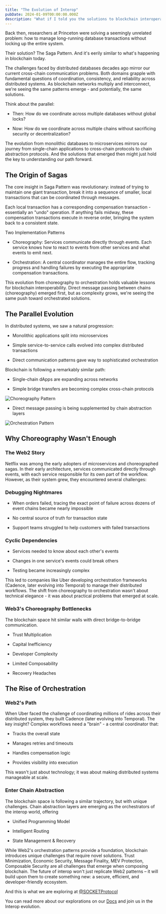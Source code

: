 ```yaml
---
title: "The Evolution of Interop"
pubDate: 2024-01-09T00:00:00.000Z
description: "What if I told you the solutions to blockchain interoperability were discovered in the 1980s?"
---
```


Back then, researchers at Princeton were solving a seemingly unrelated problem: how to manage long-running database transactions without locking up the entire system.

Their solution? The Saga Pattern. And it's eerily similar to what's happening in blockchain today.

The challenges faced by distributed databases decades ago mirror our current cross-chain communication problems. Both domains grapple with fundamental questions of coordination, consistency, and reliability across distributed systems. As blockchain networks multiply and interconnect, we're seeing the same patterns emerge - and potentially, the same solutions.

Think about the parallel:

- Then: How do we coordinate across multiple databases without global locks?

- Now: How do we coordinate across multiple chains without sacrificing security or decentralization?

The evolution from monolithic databases to microservices mirrors our journey from single-chain applications to cross-chain protocols to chain abstraction protocols. And the solutions that emerged then might just hold the key to understanding our path forward.

## The Origin of Sagas

The core insight in Saga Pattern was revolutionary: instead of trying to maintain one giant transaction, break it into a sequence of smaller, local transactions that can be coordinated through messages.

Each local transaction has a corresponding compensation transaction - essentially an "undo" operation. If anything fails midway, these compensation transactions execute in reverse order, bringing the system back to a consistent state.

Two Implementation Patterns

- Choreography: Services communicate directly through events. Each service knows how to react to events from other services and what events to emit next.

- Orchestration: A central coordinator manages the entire flow, tracking progress and handling failures by executing the appropriate compensation transactions.

This evolution from choreography to orchestration holds valuable lessons for blockchain interoperability. Direct message passing between chains (choreography) emerged first, but as complexity grows, we're seeing the same push toward orchestrated solutions.

## The Parallel Evolution

In distributed systems, we saw a natural progression:

- Monolithic applications split into microservices

- Simple service-to-service calls evolved into complex distributed transactions

- Direct communication patterns gave way to sophisticated orchestration

Blockchain is following a remarkably similar path:

- Single-chain dApps are expanding across networks

- Simple bridge transfers are becoming complex cross-chain protocols

![Choreography Pattern](/images/choreography.jpg)

- Direct message passing is being supplemented by chain abstraction layers

![Orchestration Pattern](/images/orchestration.jpg)

## Why Choreography Wasn't Enough

### The Web2 Story

Netflix was among the early adopters of microservices and choreographed sagas. In their early architecture, services communicated directly through events, with each service responsible for its own part of the workflow. However, as their system grew, they encountered several challenges:

### Debugging Nightmares

- When orders failed, tracing the exact point of failure across dozens of event chains became nearly impossible

- No central source of truth for transaction state

- Support teams struggled to help customers with failed transactions

### Cyclic Dependencies

- Services needed to know about each other's events

- Changes in one service's events could break others

- Testing became increasingly complex

This led to companies like Uber developing orchestration frameworks (Cadence, later evolving into Temporal) to manage their distributed workflows. The shift from choreography to orchestration wasn't about technical elegance - it was about practical problems that emerged at scale.

### Web3's Choreography Bottlenecks

The blockchain space hit similar walls with direct bridge-to-bridge communication.

- Trust Multiplication

- Capital Inefficiency

- Developer Complexity

- Limited Composability

- Recovery Headaches

## The Rise of Orchestration

### Web2's Path

When Uber faced the challenge of coordinating millions of rides across their distributed system, they built Cadence (later evolving into Temporal). The key insight? Complex workflows need a "brain" - a central coordinator that:

- Tracks the overall state

- Manages retries and timeouts

- Handles compensation logic

- Provides visibility into execution

This wasn't just about technology; it was about making distributed systems manageable at scale.

### Enter Chain Abstraction

The blockchain space is following a similar trajectory, but with unique challenges. Chain abstraction layers are emerging as the orchestrators of the interop world, offering

- Unified Programming Model

- Intelligent Routing

- State Management & Recovery

While Web2's orchestration patterns provide a foundation, blockchain introduces unique challenges that require novel solutions. Trust Minimization, Economic Security, Message Finality, MEV Protection, Composable Security are all challenges that emerge when composing blockchain. The future of interop won't just replicate Web2 patterns – it will build upon them to create something new: a secure, efficient, and developer-friendly ecosystem.

And this is what we are exploring at [@SOCKETProtocol](https://twitter.com/SOCKETProtocol)

You can read more about our explorations on our [Docs](https://docs.socket.tech) and join us in the Interop evolution.

